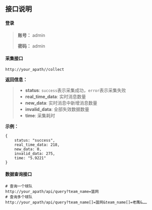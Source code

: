 ## 接口说明

#### 登录

> **账号：** admin
>
> **密码：** admin

#### 采集接口

```
http://your_apath//collect
```

**返回信息：**

> - **status**: `success`表示采集成功，`error`表示采集失败
> - **real_time_data**: 实时消息数量
> - **new_data**: 实时消息中新增消息数量
> - **invalid_data**: 全部失效数据数量
> - **time**: 采集耗时

**示例：**
```
{
    status: "success",
    real_time_data: 218,
    new_data: 0,
    invalid_data: 275,
    time: "5.9221"
}
```

#### 数据查询接口

```
# 查询一个球队
http://your_apath/api/query?team_name=篮网
# 查询多个球队
http://your_apath/api/query?team_name[]=篮网&team_name[]=老鹰&……
```